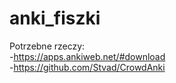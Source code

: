 # anki_fiszki
Potrzebne rzeczy:<br>
 -https://apps.ankiweb.net/#download<br>
 -https://github.com/Stvad/CrowdAnki


